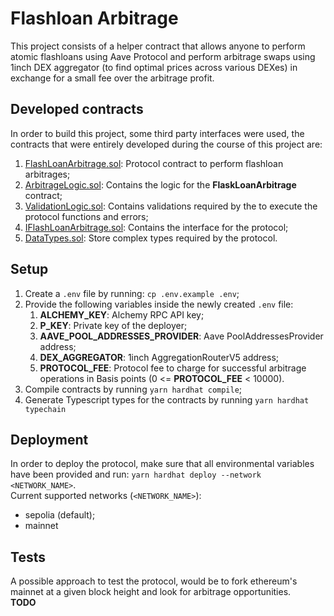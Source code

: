 # Flashloan Arbitrage

This project consists of a helper contract that allows anyone to perform atomic flashloans using Aave Protocol and perform arbitrage swaps using 1inch DEX aggregator (to find optimal prices across various DEXes) in exchange for a small fee over the arbitrage profit.

## Developed contracts
In order to build this project, some third party interfaces were used, the contracts that were entirely developed during the course of this project are:
1. [FlashLoanArbitrage.sol]("./contracts/FlashLoanArbitrage.sol"): Protocol contract to perform flashloan arbitrages;
2. [ArbitrageLogic.sol]("./contracts/libraries/logic/ArbitrageLogic.sol"): Contains the logic for the **FlaskLoanArbitrage** contract;
3. [ValidationLogic.sol]("./contracts/libraries/logic/ValidationLogic.sol"): Contains validations required by the to execute the protocol functions and errors;
4. [IFlashLoanArbitrage.sol]("./contracts/interfaces/IFlashLoanArbitrage.sol"): Contains the interface for the protocol;
5. [DataTypes.sol]("./contracts/libraries/types/DataTypes.sol): Store complex types required by the protocol.

## Setup
1. Create a `.env` file by running: `cp .env.example .env`;
2. Provide the following variables inside the newly created `.env` file:
   1. **ALCHEMY_KEY**: Alchemy RPC API key;
   2. **P_KEY**: Private key of the deployer;
   3. **AAVE_POOL_ADDRESSES_PROVIDER**: Aave PoolAddressesProvider address;
   4. **DEX_AGGREGATOR**: 1inch AggregationRouterV5 address;
   5. **PROTOCOL_FEE**: Protocol fee to charge for successful arbitrage operations in Basis points (0 <= **PROTOCOL_FEE** < 10000).
3. Compile contracts by running `yarn hardhat compile`;
4. Generate Typescript types for the contracts by running `yarn hardhat typechain`

## Deployment
In order to deploy the protocol, make sure that all environmental variables have been provided and run:    `yarn hardhat deploy --network <NETWORK_NAME>`.  
Current supported networks (`<NETWORK_NAME>`):
- sepolia (default);
- mainnet

## Tests
A possible approach to test the protocol, would be to fork ethereum's mainnet at a given block height and look for arbitrage opportunities.  
**TODO**
